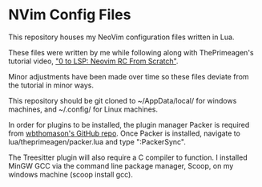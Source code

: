 # NVim Config Files

This repository houses my NeoVim configuration files written in Lua.

These files were written by me while following along with ThePrimeagen's
tutorial video, ["0 to LSP: Neovim RC From Scratch"](https://www.youtube.com/watch?v=w7i4amO_zaE&t=287s).

Minor adjustments have been made over time so these files deviate from the tutorial in minor ways.

This repository should be git cloned to ~/AppData/local/ for windows machines, and ~/.config/ for Linux 
machines.

In order for plugins to be installed, the plugin manager Packer is required from 
[wbthomason's GitHub repo](https://github.com/wbthomason/packer.nvim). Once Packer is installed, navigate 
to lua/theprimeagen/packer.lua and type ":PackerSync".

The Treesitter plugin will also require a C compiler to function. I installed MinGW GCC via the command line 
package manager, Scoop, on my windows machine (scoop install gcc).
